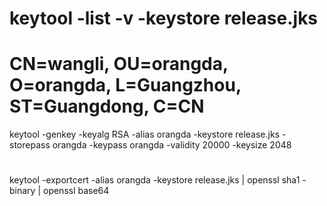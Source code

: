# keytool -list -v -keystore release.jks
# CN=wangli, OU=orangda, O=orangda, L=Guangzhou, ST=Guangdong, C=CN
keytool -genkey -keyalg RSA -alias orangda -keystore release.jks -storepass orangda -keypass orangda -validity 20000 -keysize 2048
# 

 keytool -exportcert -alias orangda -keystore release.jks | openssl sha1 -binary | openssl base64

